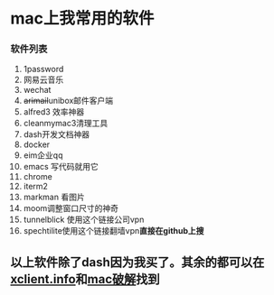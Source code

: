 # mac上我常用的软件
### 软件列表
  1. 1password
  2. 网易云音乐
  3. wechat
  4. ~~arimail~~unibox邮件客户端
  5. alfred3 效率神器
  6. cleanmymac3清理工具
  7. dash开发文档神器
  8. docker
  9. eim企业qq
  10. emacs 写代码就用它
  11. chrome
  12. iterm2
  13. markman 看图片
  14. moom调整窗口尺寸的神奇
  15. tunnelblick 使用这个链接公司vpn
  16. spechtilite使用这个链接翻墙vpn**直接在github上搜**
 
## 以上软件除了dash**因为我买了**。其余的都可以在[xclient.info](http://xclient.info/)和[mac破解](http://www.macappstore.net/)找到
